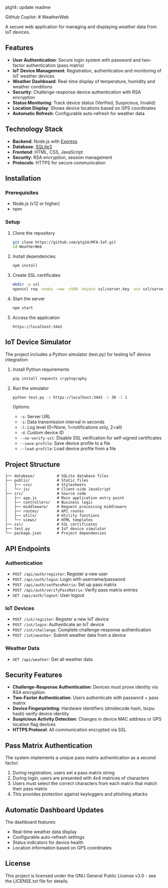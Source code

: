 ptg14: update readme

GitHub Copilot: # WeatherWeb

A secure web application for managing and displaying weather data from IoT devices.

## Features

- **User Authentication**: Secure login system with password and two-factor authentication (pass matrix)
- **IoT Device Management**: Registration, authentication and monitoring of IoT weather devices
- **Weather Dashboard**: Real-time display of temperature, humidity and weather conditions
- **Security**: Challenge-response device authentication with RSA encryption
- **Status Monitoring**: Track device status (Verified, Suspicious, Invalid)
- **Location Display**: Shows device locations based on GPS coordinates
- **Automatic Refresh**: Configurable auto-refresh for weather data

## Technology Stack

- **Backend**: Node.js with [Express](https://expressjs.com/)
- **Database**: [SQLite3](https://www.sqlite.org/index.html)
- **Frontend**: HTML, CSS, JavaScript
- **Security**: RSA encryption, session management
- **Protocols**: HTTPS for secure communication

## Installation

### Prerequisites

- Node.js (v12 or higher)
- npm

### Setup

1. Clone the repository
   ```bash
   git clone https://github.com/ptg14/MFA-IoT.git
   cd WeatherWeb
   ```

2. Install dependencies
   ```bash
   npm install
   ```

3. Create SSL certificates
   ```bash
   mkdir -p ssl
   openssl req -nodes -new -x509 -keyout ssl/server.key -out ssl/server.cert
   ```

4. Start the server
   ```bash
   npm start
   ```

5. Access the application
   ```
   https://localhost:3443
   ```

## IoT Device Simulator

The project includes a Python simulator (test.py) for testing IoT device integration:

1. Install Python requirements
   ```bash
   pip install requests cryptography
   ```

2. Run the simulator
   ```bash
   python test.py -s https://localhost:3443 -i 30 -l 1
   ```

   Options:
   - `-s`: Server URL
   - `-i`: Data transmission interval in seconds
   - `-l`: Log level (0=None, 1=notifications only, 2=all)
   - `-d`: Custom device ID
   - `--no-verify-ssl`: Disable SSL verification for self-signed certificates
   - `--save-profile`: Save device profile to a file
   - `--load-profile`: Load device profile from a file

## Project Structure

```
├── database/          # SQLite database files
├── public/            # Static files
│   ├── css/           # Stylesheets
│   └── js/            # Client-side JavaScript
├── src/               # Source code
│   ├── app.js         # Main application entry point
│   ├── controllers/   # Business logic
│   ├── middleware/    # Request processing middleware
│   ├── routes/        # API routes
│   ├── utils/         # Utility functions
│   └── views/         # HTML templates
├── ssl/               # SSL certificates
├── test.py            # IoT device simulator
└── package.json       # Project dependencies
```

## API Endpoints

### Authentication
- `POST /api/auth/register`: Register a new user
- `POST /api/auth/login`: Login with username/password
- `POST /api/auth/setPassMatrix`: Set up pass matrix
- `POST /api/auth/verifyPassMatrix`: Verify pass matrix entries
- `GET /api/auth/logout`: User logout

### IoT Devices
- `POST /iot/register`: Register a new IoT device
- `POST /iot/login`: Authenticate an IoT device
- `POST /iot/challenge`: Complete challenge-response authentication
- `POST /iot/weather`: Submit weather data from a device

### Weather Data
- `GET /api/weather`: Get all weather data

## Security Features

- **Challenge-Response Authentication**: Devices must prove identity via RSA encryption
- **Two-Factor Authentication**: Users authenticate with password + pass matrix
- **Device Fingerprinting**: Hardware identifiers (dmidecode hash, lscpu hash) verify device identity
- **Suspicious Activity Detection**: Changes in device MAC address or GPS location flag devices
- **HTTPS Protocol**: All communication encrypted via SSL

## Pass Matrix Authentication

The system implements a unique pass matrix authentication as a second factor:

1. During registration, users set a pass matrix string
2. During login, users are presented with 4x4 matrices of characters
3. Users must select the correct characters from each matrix that match their pass matrix
4. This provides protection against keyloggers and phishing attacks

## Automatic Dashboard Updates

The dashboard features:

- Real-time weather data display
- Configurable auto-refresh settings
- Status indicators for device health
- Location information based on GPS coordinates

## License

This project is licensed under the GNU General Public License v3.0 - see the LICENSE.txt file for details.